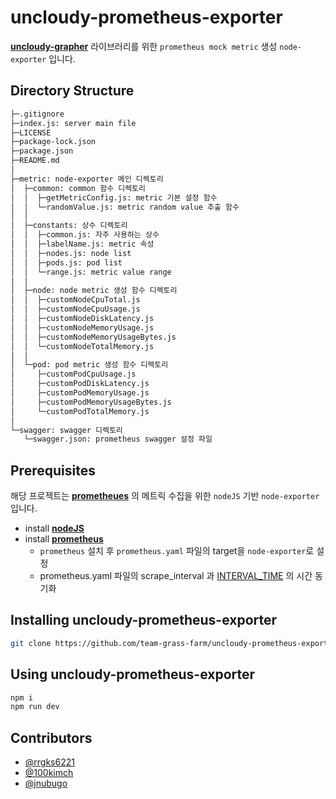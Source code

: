 # uncloudy-prometheus-exporter

**[uncloudy-grapher](https://github.com/team-grass-farm/uncloudy-grapher)** 라이브러리를 위한 `prometheus mock metric` 생성 `node-exporter` 입니다.

## Directory Structure

```bash
├─.gitignore
├─index.js: server main file
├─LICENSE
├─package-lock.json
├─package.json
├─README.md
│
├─metric: node-exporter 메인 디렉토리
│  ├─common: common 함수 디렉토리
│  │  ├─getMetricConfig.js: metric 기본 설정 함수
│  │  └─randomValue.js: metric random value 추출 함수
│  │
│  ├─constants: 상수 디렉토리
│  │  ├─common.js: 자주 사용하는 상수
│  │  ├─labelName.js: metric 속성
│  │  ├─nodes.js: node list
│  │  ├─pods.js: pod list
│  │  └─range.js: metric value range
│  │
│  ├─node: node metric 생성 함수 디렉토리
│  │  ├─customNodeCpuTotal.js
│  │  ├─customNodeCpuUsage.js
│  │  ├─customNodeDiskLatency.js
│  │  ├─customNodeMemoryUsage.js
│  │  ├─customNodeMemoryUsageBytes.js
│  │  └─customNodeTotalMemory.js
│  │
│  └─pod: pod metric 생성 함수 디렉토리
│     ├─customPodCpuUsage.js
│     ├─customPodDiskLatency.js
│     ├─customPodMemoryUsage.js
│     ├─customPodMemoryUsageBytes.js
│     └─customPodTotalMemory.js
│
└─swagger: swagger 디렉토리
   └─swagger.json: prometheus swagger 설정 파일
```

## Prerequisites

해당 프로젝트는 **[prometheues](https://prometheus.io/)** 의 메트릭 수집을 위한 `nodeJS` 기반 `node-exporter` 입니다.

- install **[nodeJS](https://nodejs.org/ko/)**
- install **[prometheus](https://prometheus.io/docs/introduction/first_steps/)**
  - `prometheus` 설치 후 `prometheus.yaml` 파일의 target을 `node-exporter`로 설정
  - prometheus.yaml 파일의 scrape_interval 과 [INTERVAL_TIME](./metric/constants/common.js) 의 시간 동기화

## Installing uncloudy-prometheus-exporter

```bash
git clone https://github.com/team-grass-farm/uncloudy-prometheus-exporter
```

## Using uncloudy-prometheus-exporter

```bash
npm i
npm run dev
```

## Contributors

- [@rrgks6221](https://github.com/rrgks6221)
- [@100kimch](https://github.com/100kimch)
- [@jnubugo](https://github.com/jnubugo)
